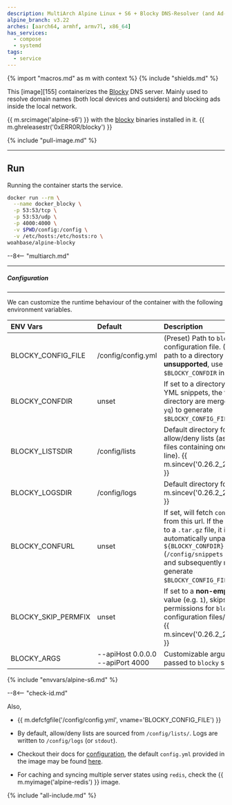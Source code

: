 ```yaml
---
description: MultiArch Alpine Linux + S6 + Blocky DNS-Resolver (and Ad-Blocker)
alpine_branch: v3.22
arches: [aarch64, armhf, armv7l, x86_64]
has_services:
  - compose
  - systemd
tags:
  - service
---
```


{% import "macros.md" as m with context %}
{% include "shields.md" %}

This [image][155] containerizes the [Blocky][1] DNS server. Mainly used to
resolve domain names (both local devices and outsiders) and blocking ads inside
the local network.

{{ m.srcimage('alpine-s6') }} with the [blocky][2] binaries
installed in it. {{ m.ghreleasestr('0xERR0R/blocky') }}

{% include "pull-image.md" %}

---
Run
---

Running the container starts the service.

``` sh
docker run --rm \
  --name docker_blocky \
  -p 53:53/tcp \
  -p 53:53/udp \
  -p 4000:4000 \
  -v $PWD/config:/config \
  -v /etc/hosts:/etc/hosts:ro \
woahbase/alpine-blocky
```

--8<-- "multiarch.md"

---
##### Configuration
---

We can customize the runtime behaviour of the container with the
following environment variables.

| ENV Vars            | Default                          | Description
| :---                | :---                             | :---
| BLOCKY_CONFIG_FILE  | /config/config.yml               | (Preset) Path to `blocky` configuration file. (Setting this path to a directory is **unsupported**, use `$BLOCKY_CONFDIR` instead.)
| BLOCKY_CONFDIR      | unset                            | If set to a directory containing YML snippets, the files in this directory are merged (using `yq`) to generate `$BLOCKY_CONFIG_FILE`.
| BLOCKY_LISTSDIR     | /config/lists                    | Default directory for allow/deny lists (as plain `.txt` files containing one host per line). {{ m.sincev('0.26.2_20250722') }}
| BLOCKY_LOGSDIR      | /config/logs                     | Default directory for logs. {{ m.sincev('0.26.2_20250722') }}
| BLOCKY_CONFURL      | unset                            | If set, will fetch `config.yml` from this url. If the url points to a `.tar.gz` file, it is automatically unpacked inside `${BLOCKY_CONFDIR}` (`/config/snippets` by default) and subsequently merged to generate `$BLOCKY_CONFIG_FILE`.
| BLOCKY_SKIP_PERMFIX | unset                            | If set to a **non-empty-string** value (e.g. `1`), skips fixing permissions for `blocky` configuration files/directories. {{ m.sincev('0.26.2_20250722') }}
| BLOCKY_ARGS         | --apiHost 0.0.0.0 --apiPort 4000 | Customizable arguments passed to `blocky` service.
{% include "envvars/alpine-s6.md" %}

--8<-- "check-id.md"

Also,

* {{ m.defcfgfile('/config/config.yml', vname='BLOCKY_CONFIG_FILE') }}

* By default, allow/deny lists are sourced from `/config/lists/`.
  Logs are written to `/config/logs` (or `stdout`).

* Checkout their docs for [configuration][3], the default
  `config.yml` provided in the image may be found [here][4].

* For caching and syncing multiple server states using `redis`,
  check the {{ m.myimage('alpine-redis') }} image.

[1]: https://0xerr0r.github.io/blocky/
[2]: https://github.com/0xERR0R/blocky/releases
[3]: https://0xerr0r.github.io/blocky/configuration/
[4]: https://raw.githubusercontent.com/0xERR0R/blocky/main/docs/config.yml

{% include "all-include.md" %}
